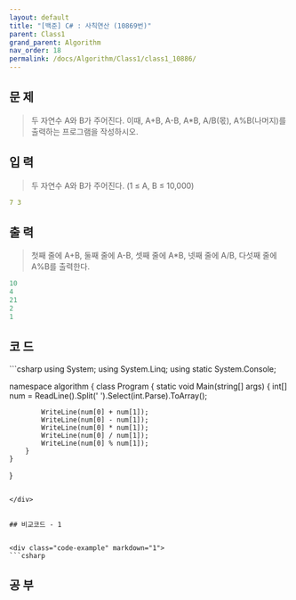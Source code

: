 ```yaml
---
layout: default
title: "[백준] C# : 사칙연산 (10869번)"
parent: Class1
grand_parent: Algorithm
nav_order: 18
permalink: /docs/Algorithm/Class1/class1_10886/
---
```


## 문 제
> 두 자연수 A와 B가 주어진다. 이때, A+B, A-B, A*B, A/B(몫), A%B(나머지)를 출력하는 프로그램을 작성하시오. 




## 입 력
> 두 자연수 A와 B가 주어진다. (1 ≤ A, B ≤ 10,000)



```yaml
7 3
```



## 출 력
> 첫째 줄에 A+B, 둘째 줄에 A-B, 셋째 줄에 A*B, 넷째 줄에 A/B, 다섯째 줄에 A%B를 출력한다.



```yaml
10
4
21
2
1
```


## 코 드

<div class="code-example" markdown="1">
```csharp
using System;
using System.Linq;
using static System.Console;

namespace algorithm
{
    class Program
    {
        static void Main(string[] args)
        {
            int[] num = ReadLine().Split(' ').Select(int.Parse).ToArray();

            WriteLine(num[0] + num[1]);
            WriteLine(num[0] - num[1]);
            WriteLine(num[0] * num[1]);
            WriteLine(num[0] / num[1]);
            WriteLine(num[0] % num[1]);
        }
    }
}
```

</div>


## 비교코드 - 1


<div class="code-example" markdown="1">
```csharp
```

</div>



## 공 부